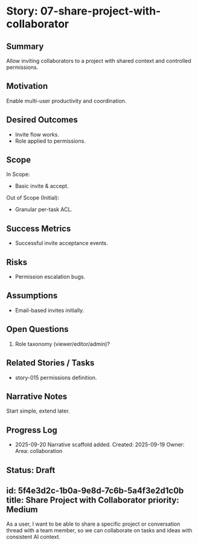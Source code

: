 <!-- Generated/Normalized from template on 2025-09-20 -->
# Story: 07-share-project-with-collaborator

## Summary
Allow inviting collaborators to a project with shared context and controlled permissions.

## Motivation
Enable multi-user productivity and coordination.

## Desired Outcomes
- Invite flow works.
- Role applied to permissions.

## Scope
In Scope:
- Basic invite & accept.

Out of Scope (Initial):
- Granular per-task ACL.

## Success Metrics
- Successful invite acceptance events.

## Risks
- Permission escalation bugs.

## Assumptions
- Email-based invites initially.

## Open Questions
1. Role taxonomy (viewer/editor/admin)?

## Related Stories / Tasks
- story-015 permissions definition.

## Narrative Notes
Start simple, extend later.

## Progress Log
- 2025-09-20 Narrative scaffold added.
Created: 2025-09-19
Owner: 
Area: collaboration

Status: Draft
---
id: 5f4e3d2c-1b0a-9e8d-7c6b-5a4f3e2d1c0b
title: Share Project with Collaborator
priority: Medium
---
As a user, I want to be able to share a specific project or conversation thread with a team member, so we can collaborate on tasks and ideas with consistent AI context.
